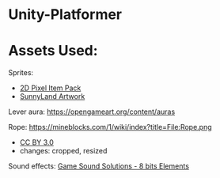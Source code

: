 # Unity-Platformer

# Assets Used:
Sprites: 
- [2D Pixel Item Pack](https://assetstore.unity.com/packages/2d/gui/icons/2d-pixel-item-asset-pack-99645)
- [SunnyLand Artwork](https://assetstore.unity.com/packages/2d/characters/sunny-land-103349)

Lever aura: https://opengameart.org/content/auras

Rope: https://mineblocks.com/1/wiki/index?title=File:Rope.png
- [CC BY 3.0](https://creativecommons.org/licenses/by/3.0/)
- changes: cropped, resized

Sound effects: [Game Sound Solutions - 8 bits Elements](https://assetstore.unity.com/packages/audio/sound-fx/8-bits-elements-16848)
